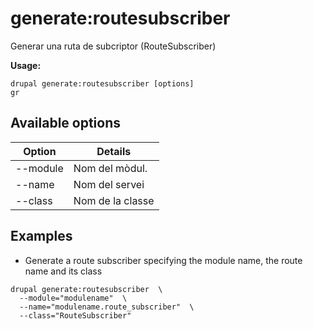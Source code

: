 # generate:routesubscriber
Generar una ruta de subcriptor (RouteSubscriber)

**Usage:**
```
drupal generate:routesubscriber [options]
gr
```

## Available options
Option | Details
-------|-------------
--module | Nom del mòdul.
--name | Nom del servei
--class | Nom de la classe

## Examples
* Generate a route subscriber specifying the module name, the route name and its class
```
drupal generate:routesubscriber  \
  --module="modulename"  \
  --name="modulename.route_subscriber"  \
  --class="RouteSubscriber"
```
